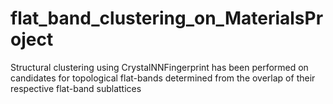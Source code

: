 # flat_band_clustering_on_MaterialsProject
Structural clustering using CrystalNNFingerprint has been performed on candidates for topological flat-bands determined from the overlap of their respective flat-band sublattices
